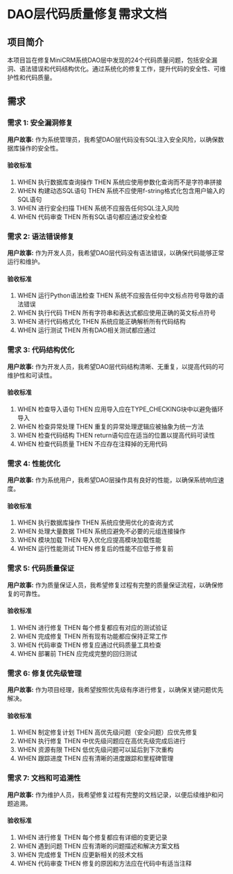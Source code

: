 # DAO层代码质量修复需求文档

## 项目简介

本项目旨在修复MiniCRM系统DAO层中发现的24个代码质量问题，包括安全漏洞、语法错误和代码结构优化。通过系统化的修复工作，提升代码的安全性、可维护性和代码质量。

## 需求

### 需求 1: 安全漏洞修复

**用户故事:** 作为系统管理员，我希望DAO层代码没有SQL注入安全风险，以确保数据库操作的安全性。

#### 验收标准

1. WHEN 执行数据库查询操作 THEN 系统应使用参数化查询而不是字符串拼接
2. WHEN 构建动态SQL语句 THEN 系统不应使用f-string格式化包含用户输入的SQL语句
3. WHEN 进行安全扫描 THEN 系统不应报告任何SQL注入风险
4. WHEN 代码审查 THEN 所有SQL语句都应通过安全检查

### 需求 2: 语法错误修复

**用户故事:** 作为开发人员，我希望DAO层代码没有语法错误，以确保代码能够正常运行和维护。

#### 验收标准

1. WHEN 运行Python语法检查 THEN 系统不应报告任何中文标点符号导致的语法错误
2. WHEN 执行代码 THEN 所有字符串和表达式都应使用正确的英文标点符号
3. WHEN 进行代码格式化 THEN 系统应能正确解析所有代码结构
4. WHEN 运行测试 THEN 所有DAO相关测试都应通过

### 需求 3: 代码结构优化

**用户故事:** 作为开发人员，我希望DAO层代码结构清晰、无重复，以提高代码的可维护性和可读性。

#### 验收标准

1. WHEN 检查导入语句 THEN 应用导入应在TYPE_CHECKING块中以避免循环导入
2. WHEN 检查异常处理 THEN 重复的异常处理逻辑应被抽象为统一方法
3. WHEN 检查代码结构 THEN return语句应在适当的位置以提高代码可读性
4. WHEN 检查代码质量 THEN 不应存在注释掉的无用代码

### 需求 4: 性能优化

**用户故事:** 作为系统用户，我希望DAO层操作具有良好的性能，以确保系统响应速度。

#### 验收标准

1. WHEN 执行数据库操作 THEN 系统应使用优化的查询方式
2. WHEN 处理大量数据 THEN 系统应避免不必要的元组连接操作
3. WHEN 模块加载 THEN 导入优化应提高模块加载性能
4. WHEN 运行性能测试 THEN 修复后的性能不应低于修复前

### 需求 5: 代码质量保证

**用户故事:** 作为质量保证人员，我希望修复过程有完整的质量保证流程，以确保修复的可靠性。

#### 验收标准

1. WHEN 进行修复 THEN 每个修复都应有对应的测试验证
2. WHEN 完成修复 THEN 所有现有功能都应保持正常工作
3. WHEN 代码审查 THEN 修复应通过代码质量工具检查
4. WHEN 部署前 THEN 应完成完整的回归测试

### 需求 6: 修复优先级管理

**用户故事:** 作为项目经理，我希望按照优先级有序进行修复，以确保关键问题优先解决。

#### 验收标准

1. WHEN 制定修复计划 THEN 高优先级问题（安全问题）应优先修复
2. WHEN 执行修复 THEN 中优先级问题应在高优先级完成后进行
3. WHEN 资源有限 THEN 低优先级问题可以延后到下次重构
4. WHEN 跟踪进度 THEN 应有清晰的进度跟踪和里程碑管理

### 需求 7: 文档和可追溯性

**用户故事:** 作为维护人员，我希望修复过程有完整的文档记录，以便后续维护和问题追溯。

#### 验收标准

1. WHEN 进行修复 THEN 每个修复都应有详细的变更记录
2. WHEN 遇到问题 THEN 应有清晰的问题描述和解决方案文档
3. WHEN 完成修复 THEN 应更新相关的技术文档
4. WHEN 代码审查 THEN 修复的原因和方法应在代码中有适当注释
